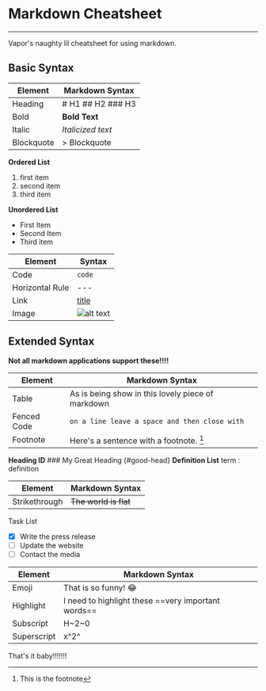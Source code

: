 # Markdown Cheatsheet
---------------------

Vapor's naughty lil cheatsheet for using markdown.


## Basic Syntax

| **Element** | **Markdown Syntax** |
| ----------- | ------------------- |
| Heading | # H1 ## H2 ### H3 |
| Bold | **Bold Text** |
| Italic | *Italicized text* |
| Blockquote | > Blockquote |

**Ordered List** 
 1. first item
 2. second item
 3. third item 


**Unordered List**  
- First Item 
- Second Item 
- Third item 

| **Element** | **Syntax** |
| ----------- | ---------- |
| Code | `code` |
| Horizontal Rule | --- | 
| Link | [title](https://www.google.com) |
| Image | ![alt text](image.jpg) |

## Extended Syntax 
**Not all markdown applications support these!!!!**

| **Element** | **Markdown Syntax** |
| ----------- | ------------------- |
| Table | As is being show in this lovely piece of markdown |
| Fenced Code | ``` on a line leave a space and then close with ``` |
| Footnote | Here's a sentence with a footnote. [^1] |
[^1]: This is the footnote

**Heading ID** ### My Great Heading {#good-head} 
**Definition List** 
term
: definition 

| **Element** | **Markdown Syntax** |
| ----------- | ------------------- |
| Strikethrough | ~~The world is flat~~ | 

Task List  
- [x] Write the press release
- [ ] Update the website 
- [ ] Contact the media

| **Element** | **Markdown Syntax** |
| ----------- | ------------------- |
| Emoji | That is so funny! :joy: |
| Highlight | I need to highlight these ==very important words== |
| Subscript | H~2~0 |
| Superscript | x^2^ |

That's it baby!!!!!!!
